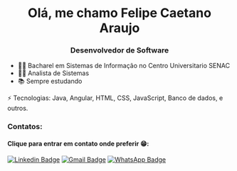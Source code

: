 <h1 align="center">Olá, me chamo Felipe Caetano Araujo</h1>
<h3 align="center">Desenvolvedor de Software</h3>

- 👨‍🎓 Bacharel em Sistemas de Informação no Centro Universitario SENAC
- 👨‍💻 Analista de Sistemas
- 📚 Sempre estudando

⚡ Tecnologias: Java, Angular, HTML, CSS, JavaScript, Banco de dados, e outros.

<h3>Contatos:</h3>
<h4>Clique para entrar em contato onde preferir 😁:</h4>

[![Linkedin Badge](https://img.shields.io/badge/-LinkedIn-blue?style=flat-square&logo=Linkedin&logoColor=white&link=https://www.linkedin.com/in/rafacaetano7)](https://www.linkedin.com/in/rafacaetano7)
[![Gmail Badge](https://img.shields.io/badge/-Email-c14438?style=flat-square&logo=Gmail&logoColor=white&link=mailto:rcaetano0709@gmail.com)](mailto:rcaetano0709@gmail.com)
[![WhatsApp Badge](https://img.shields.io/badge/-WhatsApp-lightgreen?style=flat-square&logo=Whatsapp&logoColor=white&link=https://api.whatsapp.com/send/?phone=5511942093914&text=Ol%C3%A1+Rafael%21&type=phone_number&app_absent=0)](https://api.whatsapp.com/send/?phone=5511942093914&text=Ol%C3%A1+Rafael%21&type=phone_number&app_absent=0)

